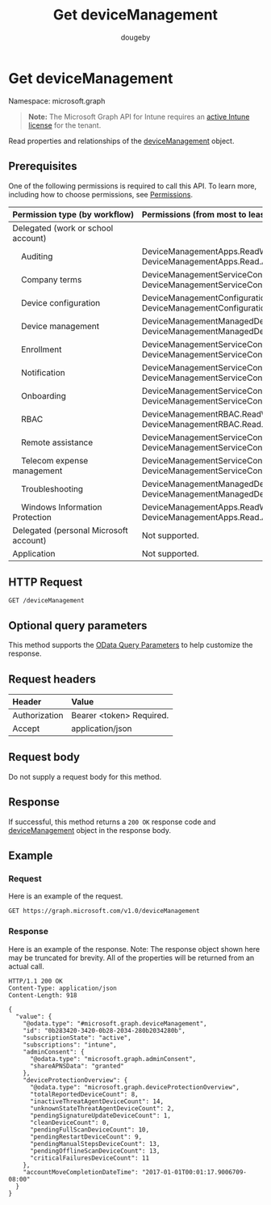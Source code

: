 ﻿---
title: "Get deviceManagement"
description: "Read properties and relationships of the deviceManagement object."
author: "dougeby"
localization_priority: Normal
ms.prod: "intune"
doc_type: apiPageType
---

# Get deviceManagement

Namespace: microsoft.graph

> **Note:** The Microsoft Graph API for Intune requires an [active Intune license](https://go.microsoft.com/fwlink/?linkid=839381) for the tenant.

Read properties and relationships of the [deviceManagement](../resources/intune-shared-devicemanagement.md) object.

## Prerequisites

One of the following permissions is required to call this API. To learn more, including how to choose permissions, see [Permissions](/graph/permissions-reference).

| Permission&nbsp;type&nbsp;(by&nbsp;workflow) | Permissions (from most to least privileged)                                           |
| :------------------------------------------- | :------------------------------------------------------------------------------------ |
| Delegated (work or school account)           |                                                                                       |
| &nbsp; &nbsp; Auditing                       | DeviceManagementApps.ReadWrite.All, DeviceManagementApps.Read.All                     |
| &nbsp; &nbsp; Company terms                  | DeviceManagementServiceConfig.ReadWrite.All, DeviceManagementServiceConfig.Read.All   |
| &nbsp; &nbsp; Device configuration           | DeviceManagementConfiguration.ReadWrite.All, DeviceManagementConfiguration.Read.All   |
| &nbsp; &nbsp; Device management              | DeviceManagementManagedDevices.ReadWrite.All, DeviceManagementManagedDevices.Read.All |
| &nbsp; &nbsp; Enrollment                     | DeviceManagementServiceConfig.ReadWrite.All, DeviceManagementServiceConfig.Read.All   |
| &nbsp; &nbsp; Notification                   | DeviceManagementServiceConfig.ReadWrite.All, DeviceManagementServiceConfig.Read.All   |
| &nbsp; &nbsp; Onboarding                     | DeviceManagementServiceConfig.ReadWrite.All, DeviceManagementServiceConfig.Read.All   |
| &nbsp; &nbsp; RBAC                           | DeviceManagementRBAC.ReadWrite.All, DeviceManagementRBAC.Read.All                     |
| &nbsp; &nbsp; Remote assistance              | DeviceManagementServiceConfig.ReadWrite.All, DeviceManagementServiceConfig.Read.All   |
| &nbsp; &nbsp; Telecom expense management     | DeviceManagementServiceConfig.ReadWrite.All, DeviceManagementServiceConfig.Read.All   |
| &nbsp; &nbsp; Troubleshooting                | DeviceManagementManagedDevices.ReadWrite.All, DeviceManagementManagedDevices.Read.All |
| &nbsp; &nbsp; Windows Information Protection | DeviceManagementApps.ReadWrite.All, DeviceManagementApps.Read.All                     |
| Delegated (personal Microsoft account)       | Not supported.                                                                        |
| Application                                  | Not supported.                                                                        |

## HTTP Request

<!-- {
  "blockType": "ignored"
}
-->

```http
GET /deviceManagement
```

## Optional query parameters
This method supports the [OData Query Parameters](/graph/query-parameters) to help customize the response.
## Request headers

| Header        | Value                          |
| :------------ | :----------------------------- |
| Authorization | Bearer &lt;token&gt; Required. |
| Accept        | application/json               |

## Request body

Do not supply a request body for this method.

## Response

If successful, this method returns a `200 OK` response code and [deviceManagement](../resources/intune-shared-devicemanagement.md) object in the response body.

## Example

### Request

Here is an example of the request.

```http
GET https://graph.microsoft.com/v1.0/deviceManagement
```

### Response

Here is an example of the response. Note: The response object shown here may be truncated for brevity. All of the properties will be returned from an actual call.

```http
HTTP/1.1 200 OK
Content-Type: application/json
Content-Length: 918

{
  "value": {
    "@odata.type": "#microsoft.graph.deviceManagement",
    "id": "0b283420-3420-0b28-2034-280b2034280b",
    "subscriptionState": "active",
    "subscriptions": "intune",
    "adminConsent": {
      "@odata.type": "microsoft.graph.adminConsent",
      "shareAPNSData": "granted"
    },
    "deviceProtectionOverview": {
      "@odata.type": "microsoft.graph.deviceProtectionOverview",
      "totalReportedDeviceCount": 8,
      "inactiveThreatAgentDeviceCount": 14,
      "unknownStateThreatAgentDeviceCount": 2,
      "pendingSignatureUpdateDeviceCount": 1,
      "cleanDeviceCount": 0,
      "pendingFullScanDeviceCount": 10,
      "pendingRestartDeviceCount": 9,
      "pendingManualStepsDeviceCount": 13,
      "pendingOfflineScanDeviceCount": 13,
      "criticalFailuresDeviceCount": 11
    },
    "accountMoveCompletionDateTime": "2017-01-01T00:01:17.9006709-08:00"
  }
}
```